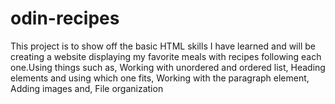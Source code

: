 # odin-recipes
This project is to show off the basic HTML skills I have learned and will be creating a website displaying my favorite meals with recipes following each one.Using things such as, Working with unordered and ordered list, Heading elements and using which one fits, Working with the paragraph element, Adding images and, File organization 
